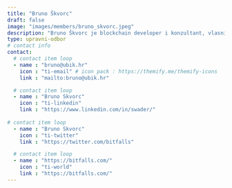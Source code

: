 ```yaml
---
title: "Bruno Škvorc"
draft: false
image: "images/members/bruno_skvorc.jpeg"
description: "Bruno Škvorc je blockchain developer i konzultant, vlasnik popularnog kriptoportala Bitfalls i trenutno technical educator u Web3 Foundationu."
type: upravni-odbor
# contact info
contact:
  # contact item loop
  - name : "bruno@ubik.hr"
    icon : "ti-email" # icon pack : https://themify.me/themify-icons
    link : "mailto:bruno@ubik.hr"

  # contact item loop
  - name : "Bruno Skvorc"
    icon : "ti-linkedin"
    link : "https://www.linkedin.com/in/swader/"
    
# contact item loop
  - name : "Bruno Skvorc"
    icon : "ti-twitter"
    link : "https://twitter.com/bitfalls"

  # contact item loop
  - name : "https://bitfalls.com/"
    icon : "ti-world"
    link : "https://bitfalls.com/"
---
```

